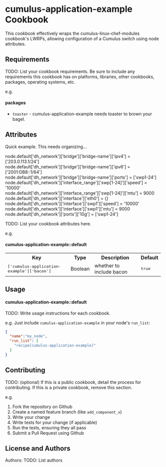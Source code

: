 cumulus-application-example Cookbook
=============
This cookbook effectively wraps the cumulus-linux-chef-modules cookbook's LWRPs, allowing configuration of a Cumulus switch using node attributes.

Requirements
------------
TODO: List your cookbook requirements. Be sure to include any requirements this cookbook has on platforms, libraries, other cookbooks, packages, operating systems, etc.

e.g.
#### packages
- `toaster` - cumulus-application-example needs toaster to brown your bagel.

Attributes
----------

Quick example.  This needs organizing...

node.default['dh_network']['bridge']['bridge-name']['ipv4'] = ['203.0.113.1/24']  
node.default['dh_network']['bridge']['bridge-name']['ipv6'] = ['2001:DB8::1/64']  
node.default['dh_network']['bridge']['bridge-name']['ports'] = ['swp1-24']  
node.default['dh_network']['interface_range']['swp[1-24]']['speed'] = '10000'  
node.default['dh_network']['interface_range']['swp[1-24]']['mtu'] = 9000  
node.default['dh_network']['interface']['eth0'] = {}  
node.default['dh_network']['interface']['swp1']['speed'] = '10000'  
node.default['dh_network']['interface']['swp1']['mtu'] = 9000  
node.default['dh_network']['ports']['10g'] = ['swp1-24']  

TODO: List your cookbook attributes here.

e.g.
#### cumulus-application-example::default
<table>
  <tr>
    <th>Key</th>
    <th>Type</th>
    <th>Description</th>
    <th>Default</th>
  </tr>
  <tr>
    <td><tt>['cumulus-application-example']['bacon']</tt></td>
    <td>Boolean</td>
    <td>whether to include bacon</td>
    <td><tt>true</tt></td>
  </tr>
</table>

Usage
-----
#### cumulus-application-example::default
TODO: Write usage instructions for each cookbook.

e.g.
Just include `cumulus-application-example` in your node's `run_list`:

```json
{
  "name":"my_node",
  "run_list": [
    "recipe[cumulus-application-example]"
  ]
}
```

Contributing
------------
TODO: (optional) If this is a public cookbook, detail the process for contributing. If this is a private cookbook, remove this section.

e.g.
1. Fork the repository on Github
2. Create a named feature branch (like `add_component_x`)
3. Write your change
4. Write tests for your change (if applicable)
5. Run the tests, ensuring they all pass
6. Submit a Pull Request using Github

License and Authors
-------------------
Authors: TODO: List authors
